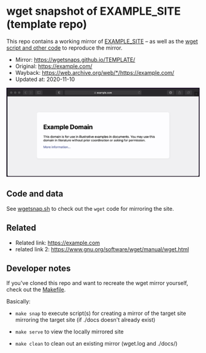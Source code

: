# wget snapshot of EXAMPLE_SITE (template repo)


This repo contains a working mirror of [EXAMPLE_SITE](https://example.com) – as well as the [wget script and other code](#mark-code) to reproduce the mirror.

- Mirror: https://wgetsnaps.github.io/TEMPLATE/
- Original: https://example.com/
- Wayback: https://web.archive.org/web/*/https://example.com/
- Updated at: 2020-11-10

<a href="https://example.com/" alt="LOREM_IPSUM">
    <img src="assets/site-homepage.png" alt="site-homepage.png">
</a>


<a id="mark-code" name="mark-code"></a>

## Code and data

See [wgetsnap.sh](wgetsnap.sh) to check out the `wget` code for mirroring the site.


## Related

- Related link: https://example.com
- related link 2: https://www.gnu.org/software/wget/manual/wget.html


## Developer notes

If you've cloned this repo and want to recreate the wget mirror yourself, check out the [Makefile](Makefile).

Basically:

- `make snap` to execute script(s) for creating a mirror of the target site mirroring the target site (if ./docs doesn't already exist)

- `make serve` to view the locally mirrored site

- `make clean`  to clean out an existing mirror (wget.log and ./docs/)


